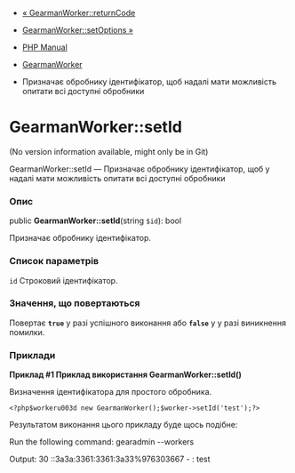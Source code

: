 - [« GearmanWorker::returnCode](gearmanworker.returncode.md)
- [GearmanWorker::setOptions »](gearmanworker.setoptions.md)

- [PHP Manual](index.md)
- [GearmanWorker](class.gearmanworker.md)
- Призначає обробнику ідентифікатор, щоб надалі мати
можливість опитати всі доступні обробники

# GearmanWorker::setId

(No version information available, might only be in Git)

GearmanWorker::setId — Призначає обробнику ідентифікатор, щоб у
надалі мати можливість опитати всі доступні обробники

### Опис

public **GearmanWorker::setId**(string `$id`): bool

Призначає обробнику ідентифікатор.

### Список параметрів

`id`
Строковий ідентифікатор.

### Значення, що повертаються

Повертає **`true`** у разі успішного виконання або **`false`** у
у разі виникнення помилки.

### Приклади

**Приклад #1 Приклад використання **GearmanWorker::setId()****

Визначення ідентифікатора для простого обробника.

` <?php$workeru003d new GearmanWorker();$worker->setId('test');?> `

Результатом виконання цього прикладу буде щось подібне:

Run the following command:
gearadmin --workers

Output:
30 ::3a3a:3361:3361:3a33%976303667 - : test
